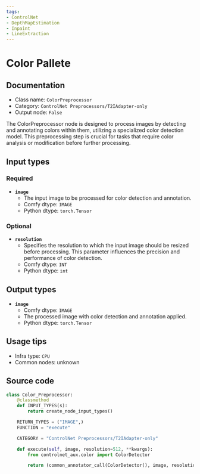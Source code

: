 ```yaml
---
tags:
- ControlNet
- DepthMapEstimation
- Inpaint
- LineExtraction
---
```


# Color Pallete
## Documentation
- Class name: `ColorPreprocessor`
- Category: `ControlNet Preprocessors/T2IAdapter-only`
- Output node: `False`

The ColorPreprocessor node is designed to process images by detecting and annotating colors within them, utilizing a specialized color detection model. This preprocessing step is crucial for tasks that require color analysis or modification before further processing.
## Input types
### Required
- **`image`**
    - The input image to be processed for color detection and annotation.
    - Comfy dtype: `IMAGE`
    - Python dtype: `torch.Tensor`
### Optional
- **`resolution`**
    - Specifies the resolution to which the input image should be resized before processing. This parameter influences the precision and performance of color detection.
    - Comfy dtype: `INT`
    - Python dtype: `int`
## Output types
- **`image`**
    - Comfy dtype: `IMAGE`
    - The processed image with color detection and annotation applied.
    - Python dtype: `torch.Tensor`
## Usage tips
- Infra type: `CPU`
- Common nodes: unknown


## Source code
```python
class Color_Preprocessor:
    @classmethod
    def INPUT_TYPES(s):
        return create_node_input_types()

    RETURN_TYPES = ("IMAGE",)
    FUNCTION = "execute"

    CATEGORY = "ControlNet Preprocessors/T2IAdapter-only"

    def execute(self, image, resolution=512, **kwargs):
        from controlnet_aux.color import ColorDetector

        return (common_annotator_call(ColorDetector(), image, resolution=resolution), )

```

